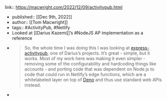 link:: https://macwright.com/2022/12/09/activitypub.html

- published:: [[Dec 9th, 2022]]
- author:: [[Tom Macwright]]
- tags:: #ActivityPub, #Netlify
- Looked at [[Darius Kazemi]]’s #NodeJS AP implementation as a reference
- > So, the whole time I was doing this I was looking at [express-activitypub](https://github.com/dariusk/express-activitypub), one of Darius’s projects. It’s great - simple, but it works. Most of my work here was making it even simpler - removing some of the configurability and hardcoding things like accounts - and porting code that was dependent on Node.js to code that could run in Netlify’s edge functions, which are a whitelabeled layer on top of [Deno](https://deno.land/) and thus use standard web APIs instead.
-